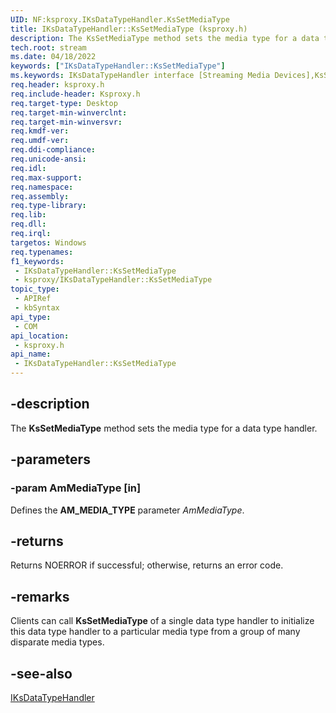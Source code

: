 ```yaml
---
UID: NF:ksproxy.IKsDataTypeHandler.KsSetMediaType
title: IKsDataTypeHandler::KsSetMediaType (ksproxy.h)
description: The KsSetMediaType method sets the media type for a data type handler.
tech.root: stream
ms.date: 04/18/2022
keywords: ["IKsDataTypeHandler::KsSetMediaType"]
ms.keywords: IKsDataTypeHandler interface [Streaming Media Devices],KsSetMediaType method, IKsDataTypeHandler.KsSetMediaType, IKsDataTypeHandler::KsSetMediaType, KsSetMediaType, KsSetMediaType method [Streaming Media Devices], KsSetMediaType method [Streaming Media Devices],IKsDataTypeHandler interface, ksproxy/IKsDataTypeHandler::KsSetMediaType, ksproxy_5992cc35-8912-4e1e-8712-ebb6f36f5193.xml, stream.iksdatatypehandler_kssetmediatype
req.header: ksproxy.h
req.include-header: Ksproxy.h
req.target-type: Desktop
req.target-min-winverclnt: 
req.target-min-winversvr: 
req.kmdf-ver: 
req.umdf-ver: 
req.ddi-compliance: 
req.unicode-ansi: 
req.idl: 
req.max-support: 
req.namespace: 
req.assembly: 
req.type-library: 
req.lib: 
req.dll: 
req.irql: 
targetos: Windows
req.typenames: 
f1_keywords:
 - IKsDataTypeHandler::KsSetMediaType
 - ksproxy/IKsDataTypeHandler::KsSetMediaType
topic_type:
 - APIRef
 - kbSyntax
api_type:
 - COM
api_location:
 - ksproxy.h
api_name:
 - IKsDataTypeHandler::KsSetMediaType
---
```


## -description

The **KsSetMediaType** method sets the media type for a data type handler.

## -parameters

### -param AmMediaType [in]

Defines the **AM_MEDIA_TYPE** parameter *AmMediaType*.

## -returns

Returns NOERROR if successful; otherwise, returns an error code.

## -remarks

Clients can call **KsSetMediaType** of a single data type handler to initialize this data type handler to a particular media type from a group of many disparate media types.

## -see-also

[IKsDataTypeHandler](./nn-ksproxy-iksdatatypehandler.md)